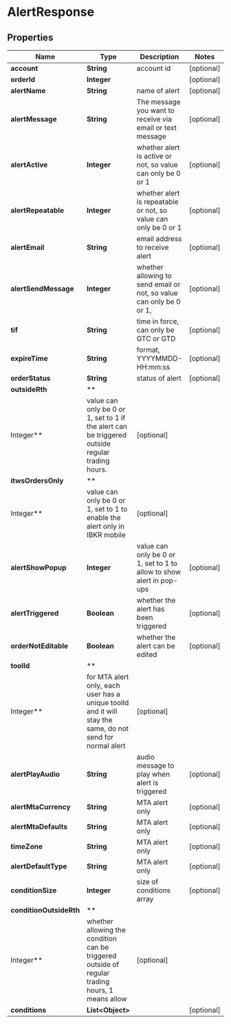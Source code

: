 # AlertResponse

## Properties

Name | Type | Description | Notes
------------ | ------------- | ------------- | -------------
**account** | **String** | account id |  [optional]
**orderId** | **Integer** |  |  [optional]
**alertName** | **String** | name of alert |  [optional]
**alertMessage** | **String** | The message you want to receive via email or text message |  [optional]
**alertActive** | **Integer** | whether alert is active or not, so value can only be 0 or 1 |  [optional]
**alertRepeatable** | **Integer** | whether alert is repeatable or not, so value can only be 0 or 1 |  [optional]
**alertEmail** | **String** | email address to receive alert |  [optional]
**alertSendMessage** | **Integer** | whether allowing to send email or not, so value can only be 0 or 1,  |  [optional]
**tif** | **String** | time in force, can only be GTC or GTD |  [optional]
**expireTime** | **String** | format, YYYYMMDD-HH:mm:ss  |  [optional]
**orderStatus** | **String** | status of alert |  [optional]
**outsideRth** | **
Integer** | value can only be 0 or 1, set to 1 if the alert can be triggered outside regular trading hours.  |  [optional]
**itwsOrdersOnly** | **
Integer** | value can only be 0 or 1, set to 1 to enable the alert only in IBKR mobile  |  [optional]
**alertShowPopup** | **Integer** | value can only be 0 or 1, set to 1 to allow to show alert in pop-ups |  [optional]
**alertTriggered** | **Boolean** | whether the alert has been triggered |  [optional]
**orderNotEditable** | **Boolean** | whether the alert can be edited |  [optional]
**toolId** | **
Integer** | for MTA alert only, each user has a unique toolId and it will stay the same, do not send for normal alert  |  [optional]
**alertPlayAudio** | **String** | audio message to play when alert is triggered |  [optional]
**alertMtaCurrency** | **String** | MTA alert only |  [optional]
**alertMtaDefaults** | **String** | MTA alert only |  [optional]
**timeZone** | **String** | MTA alert only |  [optional]
**alertDefaultType** | **String** | MTA alert only |  [optional]
**conditionSize** | **Integer** | size of conditions array |  [optional]
**conditionOutsideRth** | **
Integer** | whether allowing the condition can be triggered outside of regular trading hours, 1 means allow |  [optional]
**conditions** | **List&lt;Object&gt;** |  |  [optional]



